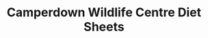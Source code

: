 ---
schema: default
title: Camperdown Wildlife Centre Diet Sheets
organization: Dundee City Council
notes: >-
    Diet sheets for animals at Camperdown Wildlife Centre. Diets are subject to change. More information about the animals at Camperdown can be found on their [website](http://www.camperdownwildlifecentre.com/)
resources:
  - name: Camperdown Wildlife Centre Diet Sheets XLSX
  - url: >-
      https://data.dundeecity.gov.uk/dataset/f081c69e-9a02-4f51-8eeb-2072f6ab41a3/resource/00ca93c9-163f-4e3b-bfa1-cb2073da51db/download/animal-diets-wolf-section.xlsx
  - format: XLSX

  - name: Camperdown Wildlife Centre Diet Sheets XLSX
  - url: >-
      https://data.dundeecity.gov.uk/dataset/f081c69e-9a02-4f51-8eeb-2072f6ab41a3/resource/77f1d861-9a34-4239-ae0b-f3ef6a225688/download/animal-diets-gibbons-section.xlsx
  - format: XLSX

  - name: Camperdown Wildlife Centre Diet Sheets XLSX
  - url: >-
      https://data.dundeecity.gov.uk/dataset/f081c69e-9a02-4f51-8eeb-2072f6ab41a3/resource/82725c41-300a-48be-a577-6b25f0435219/download/animal-diets-bear-section.xlsx
  - format: XLSX
license: Open Government Licence 3.0 (United Kingdom)
category:

  - Animal
maintainer: Dundee City Council
maintainer_email: someone@example.com
---